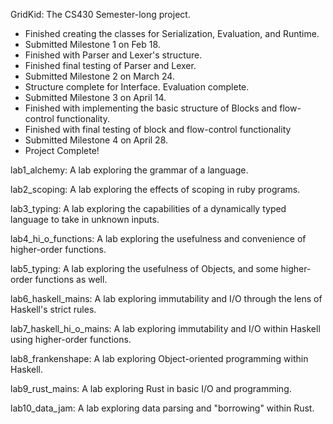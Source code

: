 GridKid: The CS430 Semester-long project.
  - Finished creating the classes for Serialization, Evaluation, and Runtime.
  - Submitted Milestone 1 on Feb 18.
  - Finished with Parser and Lexer's structure.
  - Finished final testing of Parser and Lexer.
  - Submitted Milestone 2 on March 24.
  - Structure complete for Interface. Evaluation complete.
  - Submitted Milestone 3 on April 14.
  - Finished with implementing the basic structure of Blocks and flow-control functionality.
  - Finished with final testing of block and flow-control functionality
  - Submitted Milestone 4 on April 28.
  - Project Complete!

lab1_alchemy: A lab exploring the grammar of a language.

lab2_scoping: A lab exploring the effects of scoping in ruby programs.

lab3_typing: A lab exploring the capabilities of a dynamically typed language to take in unknown inputs.

lab4_hi_o_functions: A lab exploring the usefulness and convenience of higher-order functions.

lab5_typing: A lab exploring the usefulness of Objects, and some higher-order functions as well.

lab6_haskell_mains: A lab exploring immutability and I/O through the lens of Haskell's strict rules.

lab7_haskell_hi_o_mains: A lab exploring immutability and I/O within Haskell using higher-order functions.

lab8_frankenshape: A lab exploring Object-oriented programming within Haskell.

lab9_rust_mains: A lab exploring Rust in basic I/O and programming.

lab10_data_jam: A lab exploring data parsing and "borrowing" within Rust.